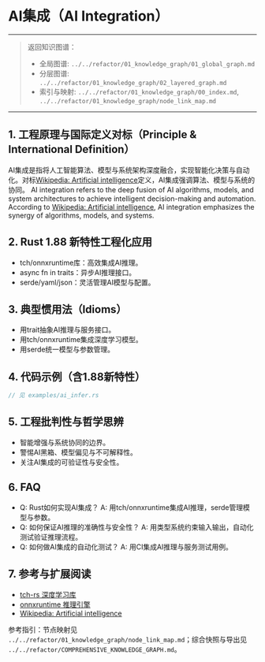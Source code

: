 # AI集成（AI Integration）

---

> 返回知识图谱：
>
> - 全局图谱: `../../refactor/01_knowledge_graph/01_global_graph.md`
> - 分层图谱: `../../refactor/01_knowledge_graph/02_layered_graph.md`
> - 索引与映射: `../../refactor/01_knowledge_graph/00_index.md`, `../../refactor/01_knowledge_graph/node_link_map.md`

---

## 1. 工程原理与国际定义对标（Principle & International Definition）

AI集成是指将人工智能算法、模型与系统架构深度融合，实现智能化决策与自动化。对标[Wikipedia: Artificial intelligence](https://en.wikipedia.org/wiki/Artificial_intelligence)定义，AI集成强调算法、模型与系统的协同。
AI integration refers to the deep fusion of AI algorithms, models, and system architectures to achieve intelligent decision-making and automation. According to [Wikipedia: Artificial intelligence](https://en.wikipedia.org/wiki/Artificial_intelligence), AI integration emphasizes the synergy of algorithms, models, and systems.

## 2. Rust 1.88 新特性工程化应用

- tch/onnxruntime库：高效集成AI推理。
- async fn in traits：异步AI推理接口。
- serde/yaml/json：灵活管理AI模型与配置。

## 3. 典型惯用法（Idioms）

- 用trait抽象AI推理与服务接口。
- 用tch/onnxruntime集成深度学习模型。
- 用serde统一模型与参数管理。

## 4. 代码示例（含1.88新特性）

```rust
// 见 examples/ai_infer.rs
```

## 5. 工程批判性与哲学思辨

- 智能增强与系统协同的边界。
- 警惕AI黑箱、模型偏见与不可解释性。
- 关注AI集成的可验证性与安全性。

## 6. FAQ

- Q: Rust如何实现AI集成？
  A: 用tch/onnxruntime集成AI推理，serde管理模型与参数。
- Q: 如何保证AI推理的准确性与安全性？
  A: 用类型系统约束输入输出，自动化测试验证推理流程。
- Q: 如何做AI集成的自动化测试？
  A: 用CI集成AI推理与服务测试用例。

## 7. 参考与扩展阅读

- [tch-rs 深度学习库](https://github.com/LaurentMazare/tch-rs)
- [onnxruntime 推理引擎](https://github.com/microsoft/onnxruntime)
- [Wikipedia: Artificial intelligence](https://en.wikipedia.org/wiki/Artificial_intelligence)

参考指引：节点映射见 `../../refactor/01_knowledge_graph/node_link_map.md`；综合快照与导出见 `../../refactor/COMPREHENSIVE_KNOWLEDGE_GRAPH.md`。
